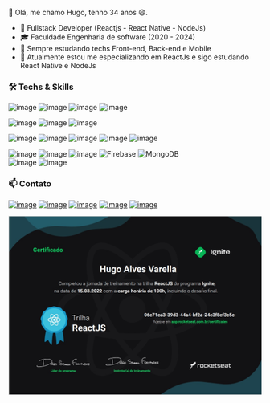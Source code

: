 
👋 Olá, me chamo Hugo, tenho 34 anos 😄.

- 🚀 Fullstack Developer (Reactjs - React Native - NodeJs)
- 🎓 Faculdade Engenharia de software (2020 - 2024)
- 🌱 Sempre estudando techs Front-end, Back-end e Mobile
- 💬 Atualmente estou me especializando em ReactJs e sigo estudando React Native e NodeJs


### 🛠 Techs & Skills

![image](https://img.shields.io/badge/HTML5-f24916?style=for-the-badge&logo=html5&logoColor=white)
![image](https://img.shields.io/badge/CSS3-1572B6?style=for-the-badge&logo=css3&logoColor=white)
![image](https://img.shields.io/badge/JavaScript-F7DF1E?style=for-the-badge&logo=javascript&logoColor=black)
![image](https://img.shields.io/badge/Node.js-43853D?style=for-the-badge&logo=node.js&logoColor=white)
<br/>

![image](https://img.shields.io/badge/styled--components-DB7093?style=for-the-badge&logo=styled-components&logoColor=white)
![image](https://img.shields.io/badge/Sass-CC6699?style=for-the-badge&logo=sass&logoColor=white)
![image](https://img.shields.io/badge/Bootstrap-563D7C?style=for-the-badge&logo=bootstrap&logoColor=white)

![image](https://img.shields.io/badge/TypeScript-007ACC?style=for-the-badge&logo=typescript&logoColor=white)
![image](https://img.shields.io/badge/React-20232A?style=for-the-badge&logo=react&logoColor=61DAFB)
![image](https://img.shields.io/badge/React_Router-CA4245?style=for-the-badge&logo=react-router&logoColor=white)
![image](https://img.shields.io/badge/Redux-593D88?style=for-the-badge&logo=redux&logoColor=white)
![image](https://img.shields.io/badge/React_Native-20232A?style=for-the-badge&logo=react&logoColor=61DAFB)
<br/>

![image](https://img.shields.io/badge/MySQL-00000F?style=for-the-badge&logo=mysql&logoColor=white)
![image](https://img.shields.io/badge/SQLite-07405E?style=for-the-badge&logo=sqlite&logoColor=white)
![image](https://img.shields.io/badge/PostgreSQL-316192?style=for-the-badge&logo=postgresql&logoColor=white)
![Firebase](https://img.shields.io/badge/firebase-%23039BE5.svg?style=for-the-badge&logo=firebase)
![MongoDB](https://img.shields.io/badge/MongoDB-%234ea94b.svg?style=for-the-badge&logo=mongodb&logoColor=white)
<br/>
![image](https://img.shields.io/badge/Git-E34F26?style=for-the-badge&logo=git&logoColor=white)
![image](https://img.shields.io/badge/GitHub-100000?style=for-the-badge&logo=github&logoColor=white)

### 📫 Contato

[![image](https://img.shields.io/badge/LinkedIn-0077B5?style=for-the-badge&logo=linkedin&logoColor=white)](https://www.linkedin.com/in/hugo-alves-varella-568655211/)
[![image](https://img.shields.io/badge/Rocketseat-%237159c1?style=for-the-badge&logo=ghost)](https://app.rocketseat.com.br/me/hugo-alves-varella-09688)
[![image](https://img.shields.io/badge/Instagram-E4405F?style=for-the-badge&logo=instagram&logoColor=white)](https://www.instagram.com/hugo.alves__/)
[![image](https://img.shields.io/badge/Facebook-1877F2?style=for-the-badge&logo=facebook&logoColor=white)](https://www.facebook.com/hugo.alves.180)
[![image](https://img.shields.io/badge/WhatsApp-25D366?style=for-the-badge&logo=whatsapp&logoColor=white)](https://api.whatsapp.com/send?phone=5561995995970&text=Ola%2C%20Tudo%20bem%3F)

<div>
  <img src="./Diploma-Rocketseat.jpg">
</div>
